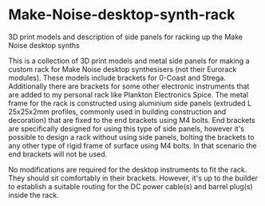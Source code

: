 # Make-Noise-desktop-synth-rack
3D print models and description of side panels for racking up the Make Noise desktop synths

This is a collection of 3D print models and metal side panels for making a custom rack for Make Noise desktop synthesisers (not their Eurorack modules). These models include brackets for 0-Coast and Strega. Additionally there are brackets for some other electronic instruments that are added to my personal rack like Plankton Electronics Spice. The metal frame for the rack is constructed using aluminium side panels (extruded L 25x25x2mm profiles, commonly used in building construction and decoration) that are fixed to the end brackets using M4 bolts. End brackets are specifically designed for using this type of side panels, however it's possible to design a rack without using side panels, bolting the brackets to any other type of rigid frame of surface using M4 bolts. In that scenario the end brackets will not be used.

No modifications are required for the desktop instruments to fit the rack. They should sit comfortably in their brackets. However, it's up to the builder to establish a suitable routing for the DC power cable(s) and barrel plug(s) inside the rack.
